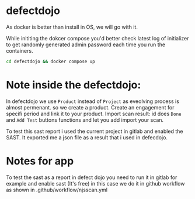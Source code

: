 # defectdojo
As docker is better than install in OS, we will go with it.

While inititing the dokcer compose you'd better check latest log of initializer to get randomly generated admin password each time you run the containers.

```bash
cd defectdojo && docker compose up
```

# Note inside the defectdojo:
In defectdojo we use `Product` instead of `Project` as eveolving process is almost permenant. so we create a product.
Create an engagement for specifi period and link it to your product.
Import scan result: id does `Done` and `Add Test` buttons functions and let you add import your scan.

To test this sast report i used the current project in  gitlab and enabled the SAST. It exported me a json file as a result that i used in defecdojo.

# Notes for app
To test the sast as a report in defect dojo you need to run it in gitlab for example and enable sast (It's free)
in this case we do it in github workflow as shown in .github/workflow/njsscan.yml

